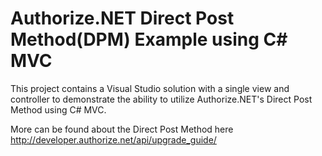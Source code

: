 # Authorize.NET Direct Post Method(DPM) Example using C# MVC
This project contains a Visual Studio solution with a single view and controller to demonstrate the ability to utilize Authorize.NET's Direct Post Method using C# MVC.

More can be found about the Direct Post Method here http://developer.authorize.net/api/upgrade_guide/
